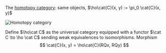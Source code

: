 The [homotopy category](homotopy%20category.md): same objects, $\ho\cat{C}(x, y) := \pi_0 \cat{C}(x, y)$

![Homotopy category](figures/image_2021-03-25-00-45-13.png)

Define $\ho\cat C$ as the universal category equipped with a functor $\cat C \to \ho \cat C$ sending weak equivalences to isomorphisms.
Morphism
$$
\cat{C}(x, y) = \ho\cat{C}(RQx, RQy)
$$